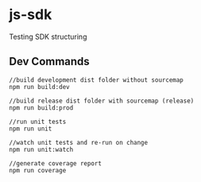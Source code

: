 # js-sdk
Testing SDK structuring

## Dev Commands
```
//build development dist folder without sourcemap
npm run build:dev

//build release dist folder with sourcemap (release)
npm run build:prod

//run unit tests
npm run unit

//watch unit tests and re-run on change
npm run unit:watch

//generate coverage report
npm run coverage
```
